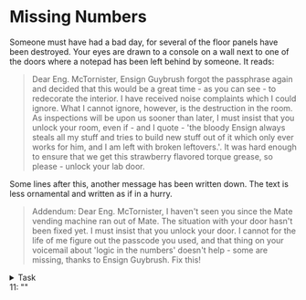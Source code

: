 # Missing Numbers

Someone must have had a bad day, for several of the floor panels have been destroyed. Your eyes are drawn to a console on a wall next to
one of the doors where a notepad has been left behind by someone. It reads:

> Dear Eng. McTornister, Ensign Guybrush forgot the passphrase again and decided that this would be a great time - as you can see - to
> redecorate the interior. I have received noise complaints which I could ignore. What I cannot ignore, however, is the destruction in the
> room. As inspections will be upon us sooner than later, I must insist that you unlock your room, even if - and I quote - 'the bloody
> Ensign always steals all my stuff and tries to build new stuff out of it which only ever works for him, and I am left with broken leftovers.'.
> It was hard enough to ensure that we get this strawberry flavored torque grease, so please - unlock your lab door.

Some lines after this, another message has been written down. The text is less ornamental and written as if in a hurry.

> Addendum: Dear Eng. McTornister, I haven't seen you since the Mate vending machine ran out of Mate. The situation with your door hasn't
> been fixed yet. I must insist that you unlock your door. I cannot for the life of me figure out the passcode you used, and that thing on
> your voicemail about 'logic in the numbers' doesn't help - some are missing, thanks to Ensign Guybrush. Fix this!

<details><summary>Task</summary>
To proceed, solve the mystery of the missing numbers. Write them with no separation, reading from the top, left to right, behind the `11:`.
</details>

<div class="key">
11: ""
</div>
